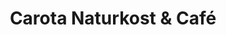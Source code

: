 ---
title: "Carota Naturkost & Café"
url: /karlsruhe/carota-naturkost-und-cafe/
shop: Supermarkt
---